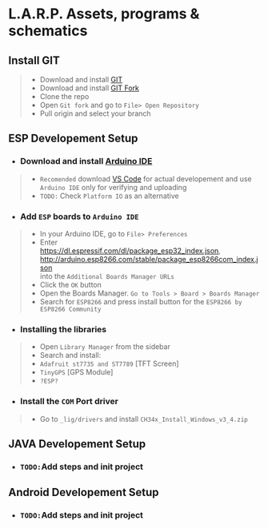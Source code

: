 # L.A.R.P. Assets, programs & schematics

## Install GIT
>- Download and install [GIT](https://git-scm.com/downloads)
>- Download and install [GIT Fork](https://git-fork.com/)
>- Clone the repo
>- Open `Git fork` and go to `File> Open Repository`
>- Pull origin and select your branch

## ESP Developement Setup
- ### Download and install [Arduino IDE](https://www.arduino.cc/en/software)
> - `Recomended` download [VS Code](https://code.visualstudio.com/download) for actual developement and use `Arduino IDE` only for verifying and uploading
> - `TODO:` Check `Platform IO` as an alternative

- ### Add `ESP` boards to `Arduino IDE`
>- In your Arduino IDE, go to `File> Preferences`
>- Enter <br> 
https://dl.espressif.com/dl/package_esp32_index.json, http://arduino.esp8266.com/stable/package_esp8266com_index.json
<br> into the `Additional Boards Manager URLs` 
>- Click the `OK` button
>- Open the Boards Manager. `Go to Tools > Board > Boards Manager`
>- Search for `ESP8266` and press install button for the `ESP8266 by ESP8266 Community`

- ### Installing the libraries
>- Open `Library Manager` from the sidebar
>- Search and install:
>- `Adafruit st7735 and ST7789` [TFT Screen]
>- `TinyGPS` [GPS Module]
>- `?ESP?`

- ### Install the `COM` Port driver
>- Go to `_lig/drivers` and install `CH34x_Install_Windows_v3_4.zip`


## JAVA Developement Setup
- ### `TODO:`Add steps and init project

## Android Developement Setup
- ### `TODO:`Add steps and init project
